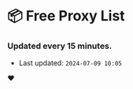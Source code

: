 # :package: Free Proxy List
### Updated every 15 minutes.

- Last updated: `2024-07-09 10:05`

:heart:
